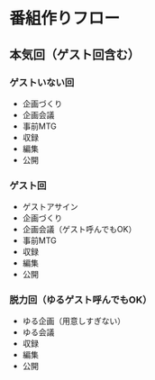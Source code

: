 # 番組作りフロー
## 本気回（ゲスト回含む）
### ゲストいない回
- 企画づくり
- 企画会議
- 事前MTG
- 収録
- 編集
- 公開

### ゲスト回
- ゲストアサイン
- 企画づくり
- 企画会議（ゲスト呼んでもOK）
- 事前MTG
- 収録
- 編集
- 公開

### 脱力回（ゆるゲスト呼んでもOK）
- ゆる企画（用意しすぎない）
- ゆる会議
- 収録
- 編集
- 公開

